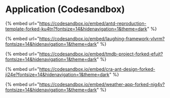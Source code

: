 # Application \(Codesandbox\)

{% embed url="https://codesandbox.io/embed/antd-reproduction-template-forked-ku4tn?fontsize=14&hidenavigation=1&theme=dark" %}

{% embed url="https://codesandbox.io/embed/laughing-framework-vlvrm?fontsize=14&hidenavigation=1&theme=dark" %}

{% embed url="https://codesandbox.io/embed/tmdb-project-forked-efujt?fontsize=14&hidenavigation=1&theme=dark" %}

{% embed url="https://codesandbox.io/embed/cra-ant-design-forked-ji24e?fontsize=14&hidenavigation=1&theme=dark" %}

{% embed url="https://codesandbox.io/embed/weather-app-forked-nig4v?fontsize=14&hidenavigation=1&theme=dark" %}



